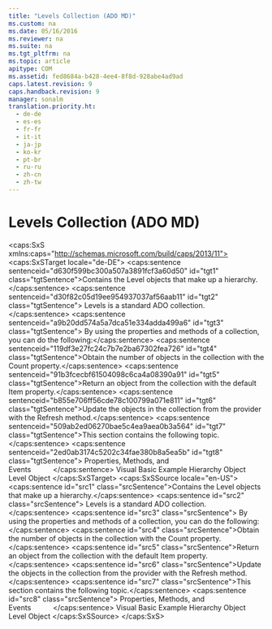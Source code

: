 ```yaml
---
title: "Levels Collection (ADO MD)"
ms.custom: na
ms.date: 05/16/2016
ms.reviewer: na
ms.suite: na
ms.tgt_pltfrm: na
ms.topic: article
apitype: COM
ms.assetid: fed8684a-b428-4ee4-8f8d-928abe4ad9ad
caps.latest.revision: 9
caps.handback.revision: 9
manager: sonalm
translation.priority.ht: 
  - de-de
  - es-es
  - fr-fr
  - it-it
  - ja-jp
  - ko-kr
  - pt-br
  - ru-ru
  - zh-cn
  - zh-tw
---
```

# Levels Collection (ADO MD)
<?xml version="1.0" encoding="utf-8"?>
<caps:SxS xmlns:caps="http://schemas.microsoft.com/build/caps/2013/11">
  <caps:SxSTarget locale="de-DE">
    <developerReferenceWithoutSyntaxDocument xsi:schemaLocation="http://ddue.schemas.microsoft.com/authoring/2003/5 http://dduestorage.blob.core.windows.net/ddueschema/developer.xsd" xmlns="http://ddue.schemas.microsoft.com/authoring/2003/5" xmlns:xlink="http://www.w3.org/1999/xlink" xmlns:xsi="http://www.w3.org/2001/XMLSchema-instance">
      <introduction>
        <para>
          <caps:sentence sentenceid="d630f599bc300a507a3891fcf3a60d50" id="tgt1" class="tgtSentence">Contains the <legacyLink xlink:href="37815869-ed30-45fd-9aea-0a986c1b305c">Level</legacyLink> objects that make up a hierarchy.</caps:sentence>
        </para>
      </introduction>
      <languageReferenceRemarks>
        <content>
          <para>
            <caps:sentence sentenceid="d30f82c05d19ee954937037af56aab11" id="tgt2" class="tgtSentence">
              <legacyBold>Levels</legacyBold> is a standard ADO collection.</caps:sentence>
            <caps:sentence sentenceid="a9b20dd574a5a7dca51e334adda499a6" id="tgt3" class="tgtSentence"> By using the properties and methods of a collection, you can do the following:</caps:sentence>
          </para>
          <list class="bullet">
            <listItem>
              <para>
                <caps:sentence sentenceid="119df3e27fc24c7b7e2ba67302fea726" id="tgt4" class="tgtSentence">Obtain the number of objects in the collection with the <legacyLink xlink:href="da9ccd1f-d402-41a2-940c-45556fc5340d">Count</legacyLink> property.</caps:sentence>
              </para>
            </listItem>
            <listItem>
              <para>
                <caps:sentence sentenceid="91b3fcecbf61504098c6ca4a08390a91" id="tgt5" class="tgtSentence">Return an object from the collection with the default <legacyLink xlink:href="e11484bb-c5c7-42d8-9bb8-21572125d727">Item</legacyLink> property.</caps:sentence>
              </para>
            </listItem>
            <listItem>
              <para>
                <caps:sentence sentenceid="b855e706ff56cde78c100799a071e811" id="tgt6" class="tgtSentence">Update the objects in the collection from the provider with the <legacyLink xlink:href="089b7ca7-684f-4259-8032-5bd1ecc54426">Refresh</legacyLink> method.</caps:sentence>
              </para>
            </listItem>
          </list>
          <para>
            <caps:sentence sentenceid="509ab2ed06270bae5c4ea9aea0b3a564" id="tgt7" class="tgtSentence">This section contains the following topic.</caps:sentence>
          </para>
          <list class="bullet">
            <listItem>
              <para>
                <caps:sentence sentenceid="2ed0ab3174c5202c34fae380b8a5ea5b" id="tgt8" class="tgtSentence">
                  <legacyLink xlink:href="7fba3296-5bd0-4f9e-8f63-9565fe1ee15f">Properties, Methods, and Events</legacyLink>           </caps:sentence>
              </para>
            </listItem>
          </list>
        </content>
      </languageReferenceRemarks>
      <relatedTopics>
        <link xlink:href="3aae1107-2f81-413c-8eda-ef96c3df1b8a">Visual Basic Example</link>
        <link xlink:href="034af340-ac79-494e-ba5e-2b57da1cb9de">Hierarchy Object</link>
        <link xlink:href="37815869-ed30-45fd-9aea-0a986c1b305c">Level Object</link>
      </relatedTopics>
    </developerReferenceWithoutSyntaxDocument>
  </caps:SxSTarget>
  <caps:SxSSource locale="en-US">
    <developerReferenceWithoutSyntaxDocument xsi:schemaLocation="http://ddue.schemas.microsoft.com/authoring/2003/5 http://dduestorage.blob.core.windows.net/ddueschema/developer.xsd" xmlns="http://ddue.schemas.microsoft.com/authoring/2003/5" xmlns:xlink="http://www.w3.org/1999/xlink" xmlns:xsi="http://www.w3.org/2001/XMLSchema-instance">
      <introduction>
        <para>
          <caps:sentence id="src1" class="srcSentence">Contains the <legacyLink xlink:href="37815869-ed30-45fd-9aea-0a986c1b305c">Level</legacyLink> objects that make up a hierarchy.</caps:sentence>
        </para>
      </introduction>
      <languageReferenceRemarks>
        <content>
          <para>
            <caps:sentence id="src2" class="srcSentence">
              <legacyBold>Levels</legacyBold> is a standard ADO collection.</caps:sentence>
            <caps:sentence id="src3" class="srcSentence"> By using the properties and methods of a collection, you can do the following:</caps:sentence>
          </para>
          <list class="bullet">
            <listItem>
              <para>
                <caps:sentence id="src4" class="srcSentence">Obtain the number of objects in the collection with the <legacyLink xlink:href="da9ccd1f-d402-41a2-940c-45556fc5340d">Count</legacyLink> property.</caps:sentence>
              </para>
            </listItem>
            <listItem>
              <para>
                <caps:sentence id="src5" class="srcSentence">Return an object from the collection with the default <legacyLink xlink:href="e11484bb-c5c7-42d8-9bb8-21572125d727">Item</legacyLink> property.</caps:sentence>
              </para>
            </listItem>
            <listItem>
              <para>
                <caps:sentence id="src6" class="srcSentence">Update the objects in the collection from the provider with the <legacyLink xlink:href="089b7ca7-684f-4259-8032-5bd1ecc54426">Refresh</legacyLink> method.</caps:sentence>
              </para>
            </listItem>
          </list>
          <para>
            <caps:sentence id="src7" class="srcSentence">This section contains the following topic.</caps:sentence>
          </para>
          <list class="bullet">
            <listItem>
              <para>
                <caps:sentence id="src8" class="srcSentence">
                  <legacyLink xlink:href="7fba3296-5bd0-4f9e-8f63-9565fe1ee15f">Properties, Methods, and Events</legacyLink>           </caps:sentence>
              </para>
            </listItem>
          </list>
        </content>
      </languageReferenceRemarks>
      <relatedTopics>
        <link xlink:href="3aae1107-2f81-413c-8eda-ef96c3df1b8a">Visual Basic Example</link>
        <link xlink:href="034af340-ac79-494e-ba5e-2b57da1cb9de">Hierarchy Object</link>
        <link xlink:href="37815869-ed30-45fd-9aea-0a986c1b305c">Level Object</link>
      </relatedTopics>
    </developerReferenceWithoutSyntaxDocument>
  </caps:SxSSource>
</caps:SxS>